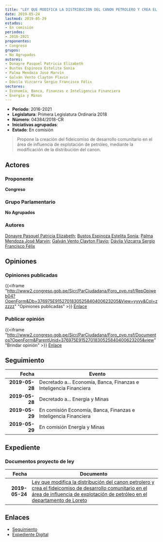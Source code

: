```yaml
---
title: "LEY QUE MODIFICA LA DISTRIBUCION DEL CANON PETROLERO Y CREA EL FIDEICOMISO DE DESARROLLO COMUNITARIO EN EL ÁREA DE INFLUENCIA DE EXPLOTACIÓN DE PETRÓLEO EN EL DEPARTAMENTO DE LORETO"
date: 2019-05-24
lastmod: 2019-05-29
estados:
- En comisión
periodos:
- 2016-2021
proponentes:
- Congreso
grupos:
- No Agrupados
autores:
- Donayre Pasquel Patricia Elizabeth
- Bustos Espinoza Estelita Sonia
- Palma Mendoza José Marvín
- Galván Vento Clayton Flavio
- Dávila Vizcarra Sergio Francisco Félix
sectores:
- Economía, Banca, Finanzas e Inteligencia Financiera
- Energía y Minas
---
```

- **Periodo**: 2016-2021
- **Legislatura**: Primera Legislatura Ordinaria 2018
- **Número**: 04384/2018-CR
- **Iniciativas agrupadas**: 
- **Estado**: En comisión

> Propone la creación del fideicomiso de desarrollo comunitario en el área de influencia de explotación de petróleo, mediante la modificación de la distribución del canon.


## Actores

### Proponente

**Congreso**

### Grupo Parlamentario

**No Agrupados**

### Autores

[Donayre Pasquel Patricia Elizabeth](mailto:mailto:pdonayre@congreso.gob.pe); [Bustos Espinoza Estelita Sonia](mailto:mailto:ebustos@congreso.gob.pe); [Palma Mendoza José Marvín](mailto:mailto:jpalma@congreso.gob.pe); [Galván Vento Clayton Flavio](mailto:mailto:cgalvan@congreso.gob.pe); [Dávila Vizcarra Sergio Francisco Félix](mailto:mailto:sdavila@congreso.gob.pe)

## Opiniones

### Opiniones publicadas

{{<iframe "http://www2.congreso.gob.pe/Sicr/ParCiudadana/Foro_pvp.nsf/RepOpiweb04?OpenForm&Db=376975E9152701830525840400623205&View=yyyy&Col=zzzzz" "Opiniones publicadas" >}}
[Enlace](http://www2.congreso.gob.pe/Sicr/ParCiudadana/Foro_pvp.nsf/RepOpiweb04?OpenForm&Db=376975E9152701830525840400623205&View=yyyy&Col=zzzzz)

### Publicar opinión

{{<iframe "http://www2.congreso.gob.pe/Sicr/ParCiudadana/Foro_pvp.nsf/Documentos?OpenForm&ParentUnid=376975E9152701830525840400623205&view" "Brindar opinión" >}}
[Enlace](http://www2.congreso.gob.pe/Sicr/ParCiudadana/Foro_pvp.nsf/Documentos?OpenForm&ParentUnid=376975E9152701830525840400623205&view)


## Seguimiento

| Fecha | Evento |
|------:|--------|
| **2019-05-28** | Decretado a... Economía, Banca, Finanzas e Inteligencia Financiera |
| **2019-05-28** | Decretado a... Energía y Minas |
| **2019-05-29** | En comisión Economía, Banca, Finanzas e Inteligencia Financiera |
| **2019-05-29** | En comisión Energía y Minas |

## Expediente

### Documentos proyecto de ley

| Fecha | Documento |
|------:|-----------|
| **2019-05-24** | [Ley que modifica la distribución del canon petrolero y crea el fideicomiso de desarrollo comunitario en el área de influencia de explotación de petróleo en el departamento de Loreto](http://www.leyes.congreso.gob.pe/Documentos/2016_2021/Proyectos_de_Ley_y_de_Resoluciones_Legislativas/PL0438420190524.pdf) |

## Enlaces

- [Seguimiento](http://www2.congreso.gob.pe/Sicr/TraDocEstProc/CLProLey2016.nsf/f7fff46988ca05b1052578e100829cc7/f39da0b300f01b990525840400687b3a?OpenDocument)
- [Expediente Digital](http://www2.congreso.gob.pe/Sicr/TraDocEstProc/CLProLey2016.nsf/f7fff46988ca05b1052578e100829cc7/f39da0b300f01b990525840400687b3a?OpenDocument&Click=05257FB7005EB655.eb71d0cf91d8294e05256cdf006b5706/$Body/0.1C6C)

